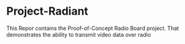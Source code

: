 # Project-Radiant
This Repor contains the Proof-of-Concept Radio Board project. That demonstrates the ability to transmit video data over radio
